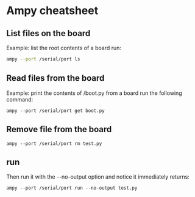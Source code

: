 # Ampy cheatsheet

## List files on the board
Example: list the root contents of a board run:
```bash
ampy --port /serial/port ls
```
## Read files from the board
Example: print the contents of /boot.py from a board run the following command:
```
ampy --port /serial/port get boot.py
```
## Remove file from the board
```
ampy --port /serial/port rm test.py
```
## run
Then run it with the --no-output option and notice it immediately returns:
```
ampy --port /serial/port run --no-output test.py
```